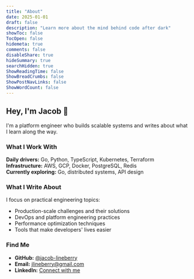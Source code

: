 ```yaml
---
title: "About"
date: 2025-01-01
draft: false
description: "Learn more about the mind behind code after dark"
showToc: false
TocOpen: false
hidemeta: true
comments: false
disableShare: true
hideSummary: true
searchHidden: true
ShowReadingTime: false
ShowBreadCrumbs: false
ShowPostNavLinks: false
ShowWordCount: false
---
```


## Hey, I'm Jacob 👋

I'm a platform engineer who builds scalable systems and writes about what I learn along the way.

### What I Work With

**Daily drivers:** Go, Python, TypeScript, Kubernetes, Terraform  
**Infrastructure:** AWS, GCP, Docker, PostgreSQL, Redis  
**Currently exploring:** Go, distributed systems, API design

### What I Write About

I focus on practical engineering topics:
- Production-scale challenges and their solutions
- DevOps and platform engineering practices
- Performance optimization techniques
- Tools that make developers' lives easier

### Find Me

- **GitHub:** [@jacob-lineberry](https://github.com/jacob-lineberry)
- **Email:** jlineberry@gmail.com
- **LinkedIn:** [Connect with me](https://linkedin.com/in/jacoblineberry)
